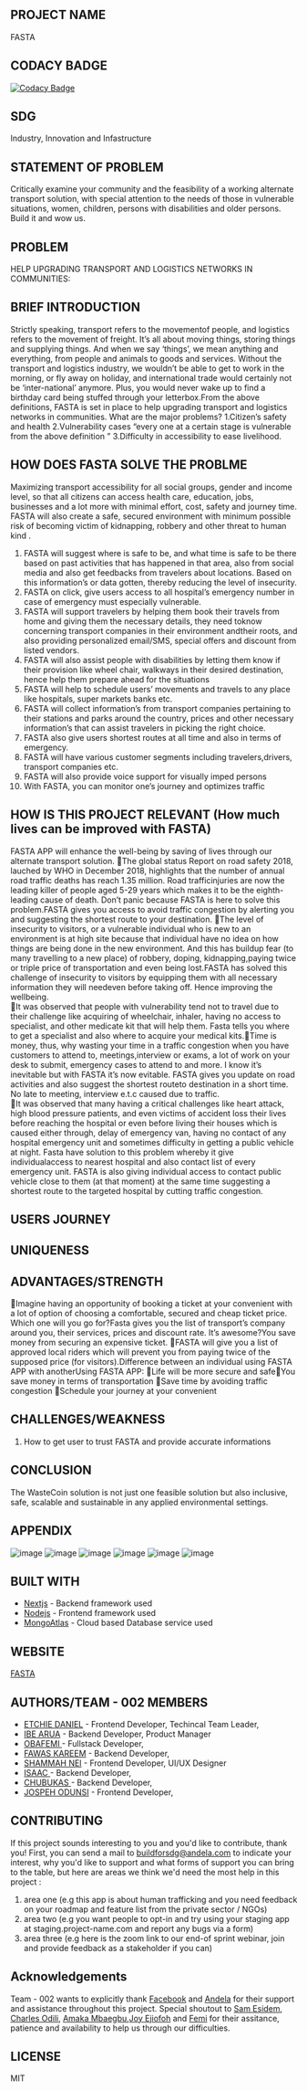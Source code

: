 ## PROJECT NAME
FASTA
## CODACY BADGE
[![Codacy Badge](https://api.codacy.com/project/badge/Grade/2a1fa29a29f3454bb1a1cd13d042c1b4)](https://app.codacy.com/gh/BuildForSDG/FASTA?utm_source=github.com&utm_medium=referral&utm_content=BuildForSDG/FASTA&utm_campaign=Badge_Grade_Settings)
## SDG 
Industry, Innovation and Infastructure
## STATEMENT OF PROBLEM 
Critically examine your community and the feasibility of a working alternate transport solution, with special attention to the needs of those in vulnerable situations, women, children, persons with disabilities and older persons. Build it and wow us.
## PROBLEM
HELP UPGRADING TRANSPORT AND LOGISTICS NETWORKS IN COMMUNITIES:
## BRIEF INTRODUCTION
 Strictly speaking, transport refers to the movementof people, and logistics refers to the movement of freight. It’s all about moving things, storing things and supplying things. And when we say ‘things’, we mean anything and everything, from people and animals to goods and services. Without the transport and logistics industry, we wouldn’t be able to get to work in the morning, or fly away on holiday, and international trade would certainly not be ‘inter-national’ anymore. Plus, you would never wake up to find a birthday card being stuffed through your letterbox.From the above definitions, FASTA is set in place to help upgrading transport and logistics networks in communities.
 What are the major problems?
 1.Citizen’s safety and health
 2.Vulnerability cases “every one at a certain stage is vulnerable from the above definition ”
 3.Difficulty in accessibility to ease livelihood.
## HOW DOES FASTA SOLVE THE PROBLME
Maximizing transport accessibility for all social groups, gender and income level, so that all citizens can access health care, education, jobs, businesses and a lot more with minimal effort, cost, safety and journey time.
FASTA will also create a safe, secured environment with minimum possible risk of becoming victim of kidnapping, robbery and other threat to human kind .
1.  FASTA will suggest where is safe to be, and what time is safe to be there based on past activities that has happened in that area, also from social media and also get feedbacks from travelers about locations. Based on this information’s or data gotten, thereby reducing the level of insecurity.
2.  FASTA on click, give users access to all hospital’s emergency number in case of emergency must especially vulnerable. 
3.  FASTA will support travelers by helping them book their travels from home and giving them the necessary details, they need toknow concerning transport companies in their environment andtheir roots, and also providing personalized email/SMS, special offers and discount from listed vendors.
4.  FASTA will also assist people with disabilities by letting them know if their provision like wheel chair, walkways in their desired destination, hence help them prepare ahead for the situations
5.  FASTA will help to schedule users’ movements and travels to any place like hospitals, super markets banks etc.
6.  FASTA will collect information’s from transport companies pertaining to their stations and parks around the country, prices and other necessary information’s that can assist travelers in picking the right choice.
7.  FASTA also give users shortest routes at all time and also in terms of emergency. 
8.  FASTA will have various customer segments including travelers,drivers, transport companies etc.
9.  FASTA will also provide voice support for visually imped persons
10. With FASTA, you can monitor one’s journey and optimizes traffic
## HOW IS THIS PROJECT RELEVANT (How much lives can be improved with FASTA)
FASTA APP will enhance the well-being by saving of lives through our alternate transport solution.
    The global status Report on road safety 2018, lauched by WHO in December 2018, highlights that the number of annual road traffic deaths has reach 1.35 million. Road trafficinjuries are now the leading killer of people aged 5-29 years which makes it to be the eighth-leading cause of death. Don’t panic because FASTA is here to solve this problem.FASTA gives you access to avoid traffic congestion by alerting you and suggesting the shortest route to your destination.
    The level of insecurity to visitors, or a vulnerable individual who is new to an environment is at high site because that individual have no idea on how things are being done in the new environment. And this has buildup fear (to many travelling to a new place) of robbery, doping, kidnapping,paying twice or triple price of transportation and even being lost.FASTA has solved this challenge of insecurity to visitors by equipping them with all necessary information they will needeven before taking off. Hence improving the wellbeing.  
    It was observed that people with vulnerability tend not to travel due to their challenge like acquiring of wheelchair, inhaler, having no access to specialist, and other medicate kit that will help them. Fasta tells you where to get a specialist and also where to acquire your medical kits.Time is money, thus, why wasting your time in a traffic congestion when you have customers to attend to, meetings,interview or exams, a lot of work on your desk to submit, emergency cases to attend to and more. I know it’s inevitable but with FASTA it’s now evitable. FASTA gives you update on road activities and also suggest the shortest routeto destination in a short time. No late to meeting, interview e.t.c caused due to traffic.  
    It was observed that many having a critical challenges like heart attack, high blood pressure patients, and even victims of accident loss their lives before reaching the hospital or even before living their houses which is caused either through, delay of emergency van, having no contact of any hospital emergency unit and sometimes difficulty in getting a public vehicle at night. Fasta have solution to this problem whereby it give individualaccess to nearest hospital and also contact list of every emergency unit. FASTA is also giving individual access to contact public vehicle close to them (at that moment) at the same time suggesting a shortest route to the targeted hospital by cutting traffic congestion.
## USERS JOURNEY
## UNIQUENESS

## ADVANTAGES/STRENGTH 
Imagine having an opportunity of booking a ticket at your convenient with a lot of option of choosing a comfortable, secured and cheap ticket price. Which one will you go for?Fasta gives you the list of transport’s company around you, their services, prices and discount rate. It’s awesome?You save money from securing an expensive ticket.
FASTA will give you a list of approved local riders which will prevent you from paying twice of the supposed price (for visitors).Difference between an individual using FASTA APP with anotherUsing FASTA APP:
Life will be more secure and safeYou save money in terms of transportation Save time by avoiding traffic congestion
Schedule your journey at your convenient
## CHALLENGES/WEAKNESS 
1.  How to get user to trust FASTA and provide accurate informations
## CONCLUSION
The WasteCoin solution is not just one feasible solution but also inclusive, safe, scalable and sustainable in any applied environmental settings.
## APPENDIX
![image](https://user-images.githubusercontent.com/26861798/81468335-b7267080-91d6-11ea-8610-6b88cf407d0f.png)
![image](https://user-images.githubusercontent.com/26861798/81468339-c3aac900-91d6-11ea-97e8-85408bdd0a41.png)
![image](https://user-images.githubusercontent.com/26861798/81468344-cc030400-91d6-11ea-90ef-43ae5516c892.png)
![image](https://user-images.githubusercontent.com/26861798/81468348-d1604e80-91d6-11ea-84e4-9c119b07e69c.png)
![image](https://user-images.githubusercontent.com/26861798/81468352-d91ff300-91d6-11ea-95bf-d263dced752e.png)
![image](https://user-images.githubusercontent.com/26861798/81468353-e1782e00-91d6-11ea-8f9e-ce0528e351b3.png)
## BUILT WITH
*   [Nextjs](https://www.djangoproject.com) - Backend framework used
*   [Nodejs](https://reactjs.org) - Frontend framework used
*   [MongoAtlas](https://www.android.com) - Cloud based Database service used
## WEBSITE
[FASTA](https://frontend-fasta.thevetdoctor.now.sh/)
## AUTHORS/TEAM - 002 MEMBERS
*   [ETCHIE DANIEL](https://github.com/danieletchie) - Frontend Developer, Techincal Team Leader,
*   [IBE ARUA](https://github.com/myquery) - Backend Developer, Product Manager
*   [OBAFEMI ](https://github.com/thevetdoctor) - Fullstack Developer,
*   [FAWAS KAREEM](https://github.com/phawazzzy) - Backend Developer, 
*   [SHAMMAH NEI](https://github.com/shammahk) - Frontend Developer, UI/UX Designer
*   [ISAAC ](https://github.com/yerimaisaac) - Backend Developer,
*   [CHUBUKAS ](https://github.com/chubukas) - Backend Developer,
*   [JOSPEH ODUNSI](https://github.com/dhatGuy) - Frontend Developer,
## CONTRIBUTING
If this project sounds interesting to you and you'd like to contribute, thank you!
First, you can send a mail to [buildforsdg@andela.com](buildforsdg@andela.com) to indicate your interest, why you'd like to support and what forms of support you can bring to the table, but here are areas we think we'd need the most help in this project :
1.  area one (e.g this app is about human trafficking and you need feedback on your roadmap and feature list from the private sector / NGOs)
2.  area two (e.g you want people to opt-in and try using your staging app at staging.project-name.com and report any bugs via a form)
3.  area three (e.g here is the zoom link to our end-of sprint webinar, join and provide feedback as a stakeholder if you can)
## Acknowledgements
Team - 002 wants to explicitly thank [Facebook](https://facebook.com) and [Andela](https://andela.com) for their support and assistance throughout this project. Special shoutout to [Sam Esidem](https://github.com/esidem), [Charles Odili](www.linkedin.com/in/charlesodili), [Amaka Mbaegbu](www.linkedin.com/in/amymbaegbu/),[Joy Ejiofoh](https://ng.linkedin.com/in/joy-ejiofoh) and [Femi](www.linkedin.com/in/cliff-gor/) for their assitance, patience and availability to help us through our difficulties.
## LICENSE
MIT
